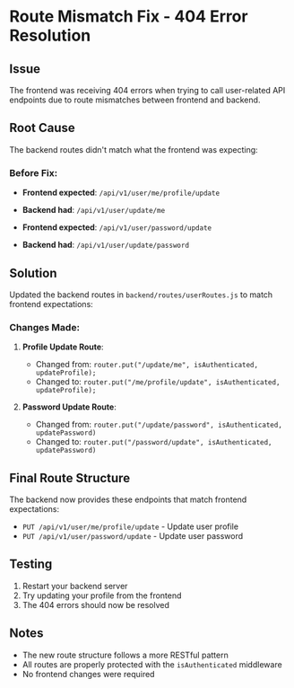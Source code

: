 # Route Mismatch Fix - 404 Error Resolution

## Issue
The frontend was receiving 404 errors when trying to call user-related API endpoints due to route mismatches between frontend and backend.

## Root Cause
The backend routes didn't match what the frontend was expecting:

### Before Fix:
- **Frontend expected**: `/api/v1/user/me/profile/update`
- **Backend had**: `/api/v1/user/update/me`

- **Frontend expected**: `/api/v1/user/password/update`  
- **Backend had**: `/api/v1/user/update/password`

## Solution
Updated the backend routes in `backend/routes/userRoutes.js` to match frontend expectations:

### Changes Made:
1. **Profile Update Route**:
   - Changed from: `router.put("/update/me", isAuthenticated, updateProfile);`
   - Changed to: `router.put("/me/profile/update", isAuthenticated, updateProfile);`

2. **Password Update Route**:
   - Changed from: `router.put("/update/password", isAuthenticated, updatePassword)`
   - Changed to: `router.put("/password/update", isAuthenticated, updatePassword)`

## Final Route Structure
The backend now provides these endpoints that match frontend expectations:
- `PUT /api/v1/user/me/profile/update` - Update user profile
- `PUT /api/v1/user/password/update` - Update user password

## Testing
1. Restart your backend server
2. Try updating your profile from the frontend
3. The 404 errors should now be resolved

## Notes
- The new route structure follows a more RESTful pattern
- All routes are properly protected with the `isAuthenticated` middleware
- No frontend changes were required